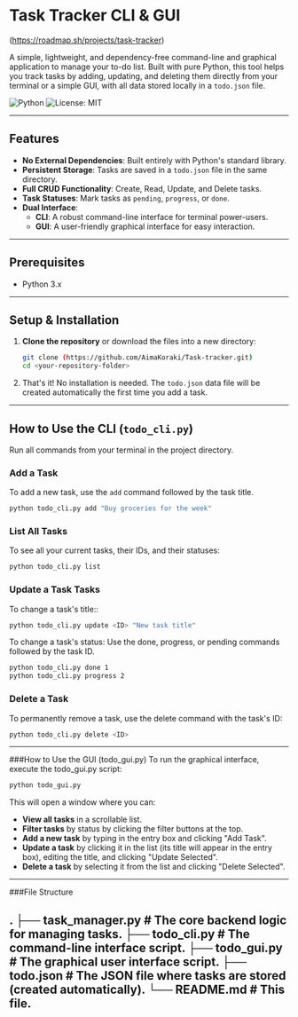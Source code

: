 # Task Tracker CLI & GUI 
(https://roadmap.sh/projects/task-tracker)

A simple, lightweight, and dependency-free command-line and graphical application to manage your to-do list. Built with pure Python, this tool helps you track tasks by adding, updating, and deleting them directly from your terminal or a simple GUI, with all data stored locally in a `todo.json` file.

![Python](https://img.shields.io/badge/python-3.x-blue.svg)
![License: MIT](https://img.shields.io/badge/License-MIT-yellow.svg)

---

## Features

- **No External Dependencies**: Built entirely with Python's standard library.
- **Persistent Storage**: Tasks are saved in a `todo.json` file in the same directory.
- **Full CRUD Functionality**: Create, Read, Update, and Delete tasks.
- **Task Statuses**: Mark tasks as `pending`, `progress`, or `done`.
- **Dual Interface**:
  - **CLI**: A robust command-line interface for terminal power-users.
  - **GUI**: A user-friendly graphical interface for easy interaction.

---

## Prerequisites

- Python 3.x

---

## Setup & Installation

1.  **Clone the repository** or download the files into a new directory:
    ```bash
    git clone (https://github.com/AimaKoraki/Task-tracker.git)
    cd <your-repository-folder>
    ```

2.  That's it! No installation is needed. The `todo.json` data file will be created automatically the first time you add a task.

---

## How to Use the CLI (`todo_cli.py`)

Run all commands from your terminal in the project directory.

### Add a Task

To add a new task, use the `add` command followed by the task title.
```bash
python todo_cli.py add "Buy groceries for the week"
```

### List All Tasks

To see all your current tasks, their IDs, and their statuses:
```bash
python todo_cli.py list
```
### Update a Task Tasks

To change a task's title::
```bash
python todo_cli.py update <ID> "New task title"
```

To change a task's status:
Use the done, progress, or pending commands followed by the task ID.
```bash
python todo_cli.py done 1
python todo_cli.py progress 2
```

### Delete a Task
To permanently remove a task, use the delete command with the task's ID:
```bash
python todo_cli.py delete <ID>
```

---

###How to Use the GUI (todo_gui.py)
To run the graphical interface, execute the todo_gui.py script:

```bash
python todo_gui.py
```

This will open a window where you can:
- **View all tasks** in a scrollable list.
- **Filter tasks** by status by clicking the filter buttons at the top.
- **Add a new task** by typing in the entry box and clicking "Add Task".
- **Update a task** by clicking it in the list (its title will appear in the entry box), editing the title, and clicking "Update Selected".
- **Delete a task** by selecting it from the list and clicking "Delete Selected".

---

###File Structure

.
├── task_manager.py # The core backend logic for managing tasks.
├── todo_cli.py # The command-line interface script.
├── todo_gui.py # The graphical user interface script.
├── todo.json # The JSON file where tasks are stored (created automatically).
└── README.md # This file.
---

